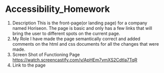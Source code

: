 # Accessibility_Homework
1. Description
This is the front-page(or landing page) for a company named Horiseon.
The page is basic and only has a few links that will bring the user to different spots on the current page.
2. My Role
I have made the page semantically correct and added comments on the html and css documents for all the changes that were made. 
3. Screen Shot of Functioning Page
https://watch.screencastify.com/v/ApHEm7vmXS2Cdtla7TqR 
4. Link to the page
